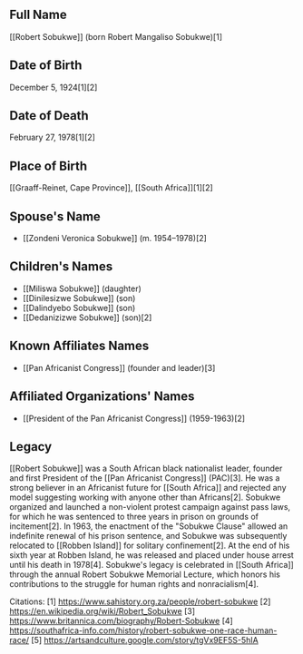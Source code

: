 ## Full Name
[[Robert Sobukwe]] (born Robert Mangaliso Sobukwe)[1]

## Date of Birth
December 5, 1924[1][2]

## Date of Death
February 27, 1978[1][2]

## Place of Birth
[[Graaff-Reinet, Cape Province]], [[South Africa]][1][2]

## Spouse's Name
- [[Zondeni Veronica Sobukwe]] (m. 1954–1978)[2]

## Children's Names
- [[Miliswa Sobukwe]] (daughter)
- [[Dinilesizwe Sobukwe]] (son)
- [[Dalindyebo Sobukwe]] (son)
- [[Dedanizizwe Sobukwe]] (son)[2]

## Known Affiliates Names
- [[Pan Africanist Congress]] (founder and leader)[3]

## Affiliated Organizations' Names
- [[President of the Pan Africanist Congress]] (1959-1963)[2]

## Legacy
[[Robert Sobukwe]] was a South African black nationalist leader, founder and first President of the [[Pan Africanist Congress]] (PAC)[3]. He was a strong believer in an Africanist future for [[South Africa]] and rejected any model suggesting working with anyone other than Africans[2]. Sobukwe organized and launched a non-violent protest campaign against pass laws, for which he was sentenced to three years in prison on grounds of incitement[2]. In 1963, the enactment of the "Sobukwe Clause" allowed an indefinite renewal of his prison sentence, and Sobukwe was subsequently relocated to [[Robben Island]] for solitary confinement[2]. At the end of his sixth year at Robben Island, he was released and placed under house arrest until his death in 1978[4]. Sobukwe's legacy is celebrated in [[South Africa]] through the annual Robert Sobukwe Memorial Lecture, which honors his contributions to the struggle for human rights and nonracialism[4].

Citations:
[1] https://www.sahistory.org.za/people/robert-sobukwe
[2] https://en.wikipedia.org/wiki/Robert_Sobukwe
[3] https://www.britannica.com/biography/Robert-Sobukwe
[4] https://southafrica-info.com/history/robert-sobukwe-one-race-human-race/
[5] https://artsandculture.google.com/story/tgVx9EF5S-5hIA
